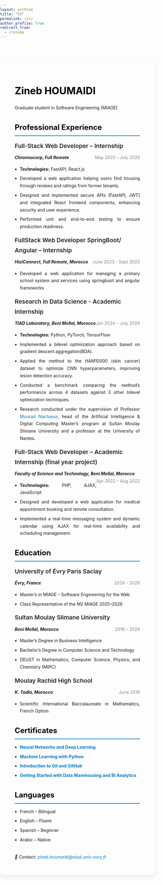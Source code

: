 ```yaml
---
layout: archive
title: "CV"
permalink: /cv/
author_profile: true
redirect_from:
  - /resume
---
```


<style>
  body {
    font-family: "Inter", "Segoe UI", Roboto, sans-serif;
    line-height: 1.7;
    margin: 0;
    padding: 0;
  }

  .cv-container {
    max-width: 1000px;
    margin: 4rem auto;
    padding: 2rem 3rem;
    border-radius: 12px;
    box-shadow: 0 6px 18px rgba(0,0,0,0.08);
  }

  h1, h2, h3 {
    color: black;
    margin-bottom: 0.5em;
    transition: all 0.6s ease;
  }


  h1 {
    font-size: 2rem;
  }

  h2 {
    font-size: 1.5rem;
    border-bottom: 2px solid #007acc;
    padding-bottom: 0.2em;
    margin-top: 2rem;
  }

  h3 {
    font-size: 1.2rem;
    margin-top: 1rem;
  }

  ul {
    padding-left: 1.2em;
    margin-bottom: 1rem;
    text-align: justify;
  }

  li {
    margin-bottom: 0.5em;
  }

  p {
    text-align: justify;
  }

  .position {
    font-weight: 600;
    color: #242424ff;
  }

  .company {
    font-style: italic;
  }

  .date {
    float: right;
    color: #888585ff;
  }

  a {
    color: #007acc;
    text-decoration: none;
    transition: color 0.3s ease, background-color 0.3s ease;
  }

  a:hover {
    color: blue;
    padding: 0.2em 0.4em;
    border-radius: 4px;
  }

  .contact {
    margin-top: 2rem;
    font-style: italic;
  }
</style>

<div class="cv-container">

  <h1>Zineb HOUMAIDI</h1>
  <p>Graduate student in Software Engineering (MIAGE)</p>

  <h2>Professional Experience</h2>

  <div>
    <h3 class="position">Full-Stack Web Developer – Internship</h3>
    <span class="company"><b>Chronnocorp, Full Remote</b></span> <span class="date">May 2025 – July 2025</span>
    <ul>
      <li><b>Technologies:</b> FastAPI, React.js</li>
      <li>Developed a web application helping users find housing through reviews and ratings from former tenants.</li>
      <li>Designed and implemented secure APIs (FastAPI, JWT) and integrated React frontend components, enhancing security and user experience.</li>
      <li>Performed unit and end-to-end testing to ensure production readiness.</li>
    </ul>
  </div>

  <!-- <div>
  <h3 class="position">Restaurant Service – Student Job</h3>
  <span class="company"><b>Bistro Régent – Hôtel Ibis Style, Evry, France</b></span> <span class="date">Nov 2024 – Present</span>
  <ul>
    <li>Worked as a waitress/barista, developing strong time management, teamwork, and customer service skills alongside academic commitments.</li>
    <li>Served a diverse range of international clients, which helped me become more open-minded, adaptable, and improved my English communication skills.</li>
  </ul>
  </div> -->

  <div>
  <h3 class="position">FullStack Web Developer SpringBoot/ Angular – Internship</h3>
  <span class="company"><b>HiziConnect, Full Remote, Morocco</b></span> <span class="date">June 2023 - Sept 2023</span>
  <ul>
    <li>Developed a web application for managing a primary school system and services using springboot and angular frameworks</li>
  </ul>
  </div>

  <div>
    <h3 class="position">Research in Data Science - Academic Internship</h3>
    <span class="company"><b>TIAD Laboratory, Beni Mellal, Morocco</b></span> <span class="date">Jan 2024 – July 2024</span>
    <ul>
      <li><b>Technologies:</b> Python, PyTorch, TensorFlow</li>
      <li>Implemented a bilevel optimization approach based on gradient descent aggregation(BDA).</li>
      <li>Applied the method to the HAM10000 (skin cancer) dataset to optimize CNN hyperparameters, improving lesion detection accuracy.</li>
      <li>Conducted a benchmark comparing the method’s performance across 4 datasets against 3 other bilevel optimization techniques.</li>
      <li>Research conducted under the supervision of Professor <a href="mailto:m.nachaoui@usms.ma"> Mourad Nachaoui</a>, head of the Artificial Intelligence & Digital Computing Master’s program at Sultan Moulay Slimane University and a professor at the University of Nantes.</li>
    </ul>
  </div>

  <div>
    <h3 class="position">Full-Stack Web Developer – Academic Internship (final year project)</h3>
    <span class="company"><b>Faculty of Science and Technology, Beni Mellal, Morocco</b></span> <span class="date">Apr 2022 – Aug 2022</span>
    <ul>
      <li><b>Technologies:</b> PHP, AJAX, JavaScript</li>
      <li>Designed and developed a web application for medical appointment booking and remote consultation.</li>
      <li>Implemented a real-time messaging system and dynamic calendar using AJAX for real-time availability and scheduling management.</li>
    </ul>
  </div>

  <h2>Education</h2>

  <div>
    <h3 class="position">University of Évry Paris Saclay</h3>
    <span class="company"><b>Évry, France</b></span> <span class="date">2024 – 2026</span>
    <ul>
      <li>Master’s in MIAGE – Software Engineering for the Web</li>
      <li>Class Representative of the M2 MIAGE 2025–2026</li>
    </ul>
  </div>

  <div>
    <h3 class="position">Sultan Moulay Slimane University</h3>
    <span class="company"><b>Beni Mellal, Morocco</b></span> <span class="date">2018 – 2024</span>
    <ul>
      <li>Master’s Degree in Business Intelligence</li>
      <li>Bachelor’s Degree in Computer Science and Technology</li>
      <li>DEUST in Mathematics, Computer Science, Physics, and Chemistry (MIPC)</li>
    </ul>
  </div>

  <div>
    <h3 class="position">Moulay Rachid High School</h3>
    <span class="company"><b>K. Tadla, Morocco</b></span> <span class="date">June 2018</span>
    <ul>
      <li>Scientific International Baccalaureate in Mathematics, French Option</li>
    </ul>
  </div>

  <!-- <h2>Skills</h2>
  <ul>
  <li></li>
    <li><b>Programming:</b> JavaScript, TypeScript, Java, PHP, Python (TensorFlow, Keras…), R, C.</li>
    <li><b>Frameworks:</b> React.js, Angular, Spring Boot, FastAPI, Laravel, Symfony, AJAX.</li>
    <li><b>Data Science:</b> Business Intelligence, Machine Learning, Deep Learning, Data Warehousing.</li>
    <li><b>Databases:</b> MongoDB, MySQL, Firebase, T-SQL, Oracle.</li>
    <li><b>Tools:</b> Git, Docker, WordPress, Jupyter Notebook, Merise, UML, Power BI, Figma.</li> 
  </ul>-->

  <h2>Certificates</h2>
  <ul>
    <li><a href="https://www.coursera.org/account/accomplishments/verify/77N4KJQDMUZ5" target="_blank"><b>Neural Networks and Deep Learning</b></a></li>
    <li><a href="https://www.coursera.org/account/accomplishments/verify/CG3T7EB977DD" target="_blank"><b>Machine Learning with Python</b></a></li>
    <li><a href="https://www.coursera.org/account/accomplishments/verify/9BS01PKJVCFA" target="_blank"><b>Introduction to Git and GitHub</b></a></li>
    <li><a href="https://www.coursera.org/account/accomplishments/verify/GWRNF4VMK37Q" target="_blank"><b>Getting Started with Data Warehousing and BI Analytics</b></a></li>
  </ul>

  <h2>Languages</h2>
  <ul>
    <li>French – Bilingual</li>
    <li>English – Fluent</li>
    <li>Spanish – Beginner</li>
    <li>Arabic – Native</li>
  </ul>

  <!--<h2>Interests</h2>
  <ul>
    <li></li>
     <li></li>
    <li> </li>
    <li></li>
  </ul> -->

  <p class="contact">
    📧 Contact: <a href="mailto:zineb.houmaidi@etud.univ-evry.fr">zineb.houmaidi@etud.univ-evry.fr</a>
  </p>
</div>

<script>
  // Animate section titles on scroll
  // const titles = document.querySelectorAll("");
  // const observer = new IntersectionObserver(entries => {
  //   entries.forEach(entry => {
  //     if (entry.isIntersecting) entry.target.classList.add("visible");
  //   });
  // }, { threshold: 0.2 });

  // titles.forEach(title => observer.observe(title));

  // Add tooltip effect for certificates
  const certLinks = document.querySelectorAll("h2 + ul a");
  certLinks.forEach(link => {
    link.addEventListener("mouseenter", () => {
      const tooltip = document.createElement("span");
      tooltip.textContent = "Click to verify on Coursera";
      tooltip.style.position = "absolute";
      tooltip.style.background = "#007acc";
      tooltip.style.color = "white";
      tooltip.style.padding = "4px 8px";
      tooltip.style.borderRadius = "6px";
      tooltip.style.fontSize = "0.8rem";
      tooltip.style.top = `${link.getBoundingClientRect().top - 30}px`;
      tooltip.style.left = `${link.getBoundingClientRect().left}px`;
      tooltip.style.zIndex = "1000";
      tooltip.classList.add("tooltip");
      document.body.appendChild(tooltip);
      link.dataset.tooltipId = "tooltip";
    });

    link.addEventListener("mouseleave", () => {
      const tooltip = document.querySelector(".tooltip");
      if (tooltip) tooltip.remove();
    });
  });
</script>
